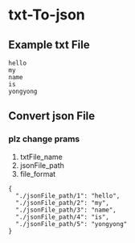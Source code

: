# txt-To-json

## Example txt File
```
hello
my
name
is
yongyong
```

## Convert json File
### plz change prams
1. txtFile_name
2. jsonFile_path
3. file_format

```
{
  "./jsonFile_path/1": "hello",
  "./jsonFile_path/2": "my",
  "./jsonFile_path/3": "name",
  "./jsonFile_path/4": "is",
  "./jsonFile_path/5": "yongyong"
}
```
